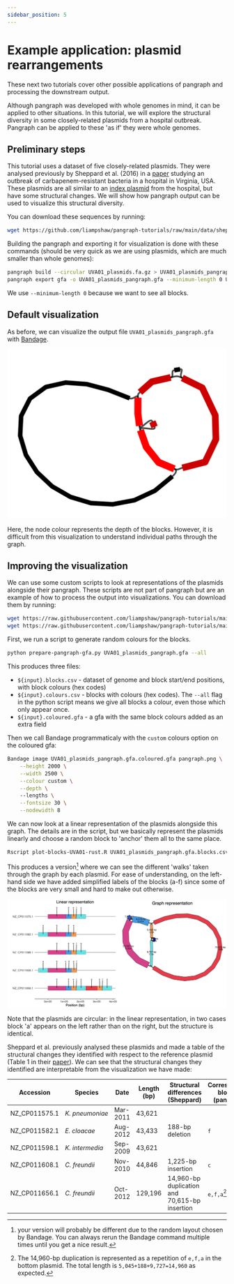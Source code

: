 ```yaml
---
sidebar_position: 5
---
```


# Example application: plasmid rearrangements

These next two tutorials cover other possible applications of pangraph and processing the downstream output.

Although pangraph was developed with whole genomes in mind, it can be applied to other situations. In this tutorial, we will explore the structural diversity in some closely-related plasmids from a hospital outbreak. Pangraph can be applied to these 'as if' they were whole genomes.  

## Preliminary steps

This tutorial uses a dataset of five closely-related plasmids. They were analysed previously by Sheppard et al. (2016) in a [paper](https://doi.org/10.1128/AAC.00464-16) studying an outbreak of carbapenem-resistant bacteria in a hospital in Virginia, USA. These plasmids are all similar to an [index plasmid](https://www.ncbi.nlm.nih.gov/nuccore/CP017937.1) from the hospital, but have some structural changes. We will show how pangraph output can be used to visualize this structural diversity.

You can download these sequences by running:

```bash
wget https://github.com/liampshaw/pangraph-tutorials/raw/main/data/sheppard/UVA01_plasmids.fa.gz
```

Building the pangraph and exporting it for visualization is done with these commands (should be very quick as we are using plasmids, which are much smaller than whole genomes):

```bash
pangraph build --circular UVA01_plasmids.fa.gz > UVA01_plasmids_pangraph.json
pangraph export gfa -o UVA01_plasmids_pangraph.gfa --minimum-length 0 UVA01_plasmids_pangraph.json
```

We use `--minimum-length 0` because we want to see all blocks.

## Default visualization

As before, we can visualize the output file `UVA01_plasmids_pangraph.gfa` with [Bandage](https://rrwick.github.io/Bandage/).

![img](../assets/plasmid_example_pangraph.png)

Here, the node colour represents the depth of the blocks. However, it is difficult from this visualization to understand individual paths through the graph.

## Improving the visualization

We can use some custom scripts to look at representations of the plasmids alongside their pangraph. These scripts are not part of pangraph but are an example of how to process the output into visualizations. You can download them by running:

```bash
wget https://raw.githubusercontent.com/liampshaw/pangraph-tutorials/main/scripts/prepare-pangraph-gfa.py
wget https://raw.githubusercontent.com/liampshaw/pangraph-tutorials/main/scripts/plot-blocks-UVA01-rust.R
```

First, we run a script to generate random colours for the blocks.

```bash
python prepare-pangraph-gfa.py UVA01_plasmids_pangraph.gfa --all
```

This produces three files:
* `${input}.blocks.csv` - dataset of genome and block start/end positions, with block colours (hex codes)
* `${input}.colours.csv` - blocks with colours (hex codes). The `--all` flag in the python script means we give all blocks a colour, even those which only appear once.
* `${input}.coloured.gfa` - a gfa with the same block colours added as an extra field

Then we call Bandage programmaticaly with the `custom` colours option on the coloured gfa:

```bash
Bandage image UVA01_plasmids_pangraph.gfa.coloured.gfa pangraph.png \
    --height 2000 \
    --width 2500 \
    --colour custom \
    --depth \ 
    --lengths \
    --fontsize 30 \
    --nodewidth 8
```

We can now look at a linear representation of the plasmids alongside this graph. The details are in the script, but we basically represent the plasmids linearly and choose a random block to 'anchor' them all to the same place.  

```bash
Rscript plot-blocks-UVA01-rust.R UVA01_plasmids_pangraph.gfa.blocks.csv pangraph.png pangraph_linear_vs_graph.pdf
```

This produces a version[^1] where we can see the different 'walks' taken through the graph by each plasmid. For ease of understanding, on the left-hand side we have added simplified labels of the blocks (a-f) since some of the blocks are very small and hard to make out otherwise.

![img](../assets/plasmid_example_pangraph_linear_rust.png)

Note that the plasmids are circular: in the linear representation, in two cases block 'a' appears on the left rather than on the right, but the structure is identical.

[^1]: your version will probably be different due to the random layout chosen by Bandage. You can always rerun the Bandage command multiple times until you get a nice result.

Sheppard et al. previously analysed these plasmids and made a table of the structural changes they identified with respect to the reference plasmid (Table 1 in their [paper](https://doi.org/10.1128/AAC.00464-16)). We can see that the structural changes they identified are interpretable from the visualization we have made:


| Accession      | Species         | Date     | Length (bp) | Structural differences (Sheppard)             | Corresponding block(s) (pangraph) |
| -------------- | --------------- | -------- | ----------- | --------------------------------------------- | --------------------------------- |
| NZ\_CP011575.1 | _K. pneumoniae_ | Mar-2011 | 43,621      |                                               |                                   |
| NZ\_CP011582.1 | _E. cloacae_    | Aug-2012 | 43,433      | 188-bp deletion                               | `f`                               |
| NZ\_CP011598.1 | _K. intermedia_ | Sep-2009 | 43,621      |                                               |                                   |
| NZ\_CP011608.1 | _C. freundii_   | Nov-2010 | 44,846      | 1,225-bp insertion                            | `c`                               |
| NZ\_CP011656.1 | _C. freundii_   | Oct-2012 | 129,196     | 14,960-bp duplication and 70,615-bp insertion | `e,f,a`[^2] and `g`               |


[^2]: The 14,960-bp duplication is represented as a repetition of `e,f,a` in the bottom plasmid. The total length is `5,045+188+9,727=14,960` as expected.
